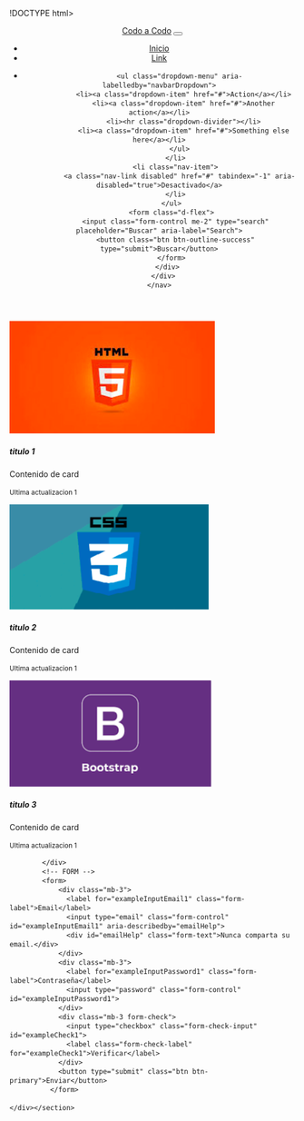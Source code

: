 !DOCTYPE html>
<html lang="es">
<head>
    <meta charset="UTF-8">
    <meta http-equiv="X-UA-Compatible" content="IE=edge">
    <meta name="viewport" content="width=device-width, initial-scale=1.0">
    <title>Document</title>
    <!-- Latest compiled and minified CSS -->
<link href="https://cdn.jsdelivr.net/npm/bootstrap@5.2.1/dist/css/bootstrap.min.css" rel="stylesheet">
</head>
<body>
  <header>
    <nav class="navbar navbar-expand-lg navbar-light bg-light">
      <div class="container-fluid">
        <a class="navbar-brand" href="#">Codo a Codo</a>
        <button class="navbar-toggler" type="button" data-bs-toggle="collapse" data-bs-target="#navbarSupportedContent" aria-controls="navbarSupportedContent" aria-expanded="false" aria-label="Toggle navigation">
          <span class="navbar-toggler-icon"></span>
        </button>
        <div class="collapse navbar-collapse" id="navbarSupportedContent">
          <ul class="navbar-nav me-auto mb-2 mb-lg-0">
            <li class="nav-item">
              <a class="nav-link active" aria-current="page" href="#">Inicio</a>
            </li>
            <li class="nav-item">
              <a class="nav-link" href="#">Link</a>
            </li>
            <li class="nav-item dropdown">

              <ul class="dropdown-menu" aria-labelledby="navbarDropdown">
                <li><a class="dropdown-item" href="#">Action</a></li>
                <li><a class="dropdown-item" href="#">Another action</a></li>
                <li><hr class="dropdown-divider"></li>
                <li><a class="dropdown-item" href="#">Something else here</a></li>
              </ul>
            </li>
            <li class="nav-item">
              <a class="nav-link disabled" href="#" tabindex="-1" aria-disabled="true">Desactivado</a>
            </li>
          </ul>
          <form class="d-flex">
            <input class="form-control me-2" type="search" placeholder="Buscar" aria-label="Search">
            <button class="btn btn-outline-success" type="submit">Buscar</button>
          </form>
        </div>
      </div>
    </nav>
  </header>
  <main class="container-fluid">
    <section>
        <div class="row">
            <!-- CARDS -->
                <div class="card px-2 col-4">
                    <img src= "img\imgHTML.png" class="card-img-top" alt="...">
                    <div class="card-body">
                      <h5 class="card-title">titulo 1</h5>
                      <p class="card-text">Contenido de card</p>
                      <p class="card-text"><small class="text-muted">Ultima actualizacion 1</small></p>
                    </div>
                  </div>
                  <div class="card p-0 col-4">
                    <img src="img\imgCSS.png" class="card-img-top" alt="...">
                    <div class="card-body">
                      <h5 class="card-title">titulo 2</h5>
                      <p class="card-text">Contenido de card</p>
                      <p class="card-text"><small class="text-muted">Ultima actualizacion 1</small></p>
                    </div>
                  </div>
                  <div class="card p-0 col-4">
                    <img src="img\imgBOOTSTRAP.png" class="card-img-top" alt="...">
                    <div class="card-body">
                      <h5 class="card-title">titulo 3</h5>
                      <p class="card-text">Contenido de card</p>
                      <p class="card-text"><small class="text-muted">Ultima actualizacion 1</small></p>
                    </div>
                  
            </div>
            <!-- FORM -->
            <form>
                <div class="mb-3">
                  <label for="exampleInputEmail1" class="form-label">Email</label>
                  <input type="email" class="form-control" id="exampleInputEmail1" aria-describedby="emailHelp">
                  <div id="emailHelp" class="form-text">Nunca comparta su email.</div>
                </div>
                <div class="mb-3">
                  <label for="exampleInputPassword1" class="form-label">Contraseña</label>
                  <input type="password" class="form-control" id="exampleInputPassword1">
                </div>
                <div class="mb-3 form-check">
                  <input type="checkbox" class="form-check-input" id="exampleCheck1">
                  <label class="form-check-label" for="exampleCheck1">Verificar</label>
                </div>
                <button type="submit" class="btn btn-primary">Enviar</button>
              </form>
        
    </div></section>


</main>
<!-- Latest compiled JavaScript -->
<script src="https://cdn.jsdelivr.net/npm/bootstrap@5.2.1/dist/js/bootstrap.bundle.min.js"></script>
</body>
</html>
